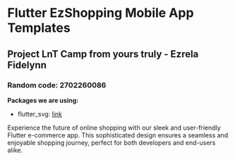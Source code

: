 # Flutter EzShopping Mobile App Templates

## Project LnT Camp from yours truly - Ezrela Fidelynn 
### Random code: 2702260086

**Packages we are using:**

- flutter_svg: [link](https://pub.dev/packages/flutter_svg)

Experience the future of online shopping with our sleek and user-friendly Flutter e-commerce app. This sophisticated design ensures a seamless and enjoyable shopping journey, perfect for both developers and end-users alike.

